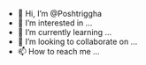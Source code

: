 - 👋 Hi, I’m @Poshtriggha
- 👀 I’m interested in ...
- 🌱 I’m currently learning ...
- 💞️ I’m looking to collaborate on ...
- 📫 How to reach me ...

<!---
Poshtriggha/Poshtriggha is a ✨ special ✨ repository because its `README.md` (this file) appears on your GitHub profile.
You can click the Preview link to take a look at your changes.
--->

